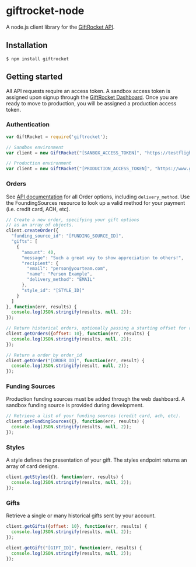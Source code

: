 giftrocket-node
==============

A node.js client library for the [GiftRocket API][1].

## Installation

```console
$ npm install giftrocket
```

## Getting started

All API requests require an access token.  A sandbox access token is assigned upon signup through the [GiftRocket Dashboard][2]. Once you are ready to move to production, you will be assigned a production access token.

### Authentication

```javascript
var GiftRocket = require('giftrocket');

// Sandbox environment
var client = new GiftRocket("[SANBOX_ACCESS_TOKEN]", "https://testflight.giftrocket.com");

// Production environment
var client = new GiftRocket("[PRODUCTION_ACCESS_TOKEN]", "https://www.giftrocket.com");
```


### Orders

See [API documentation][3] for all Order options, including `delivery_method`.  Use the FoundingSources resource to look up a valid method for your payment (i.e. credit card, ACH, etc).

```javascript
// Create a new order, specifying your gift options
// as an array of objects.
client.createOrder({
  "funding_source_id": "[FUNDING_SOURCE_ID]",
  "gifts": [
    {
      "amount": 40,
      "message": "Such a great way to show appreciation to others!",
      "recipient": {
        "email": "person@yourteam.com",
        "name": "Person Example",
        "delivery_method": "EMAIL"
      },
      "style_id": "[STYLE_ID]"
    }
  ]
}, function(err, results) {
  console.log(JSON.stringify(results, null, 2));
});

// Return historical orders, optionally passing a starting offset for results.
client.getOrders({offset: 10}, function(err, results) {
  console.log(JSON.stringify(results, null, 2));
});

// Return a order by order_id
client.getOrder("[ORDER_ID]", function(err, result) {
  console.log(JSON.stringify(result, null, 2));
});
```

### Funding Sources
Production funding sources must be added through the web dashboard. A sandbox funding source is provided during development.

```javascript
// Retrieve a list of your funding sources (credit card, ach, etc).
client.getFundingSources({}, function(err, results) {
  console.log(JSON.stringify(results, null, 2));
});
```

### Styles
A style defines the presentation of your gift.  The styles endpoint returns an array of card designs.

```javascript
client.getStyles({}, function(err, results) {
  console.log(JSON.stringify(results, null, 2));
});
```

### Gifts
Retrieve a single or many historical gifts sent by your account.

```javascript
client.getGifts({offset: 10}, function(err, results) {
  console.log(JSON.stringify(results, null, 2));
});

client.getGift("[GIFT_ID]", function(err, results) {
  console.log(JSON.stringify(results, null, 2));
});
```

[1]: https://giftrocket.com/docs
[2]: https://giftrocket.com/rewards
[3]: https://giftrocket.com/docs

